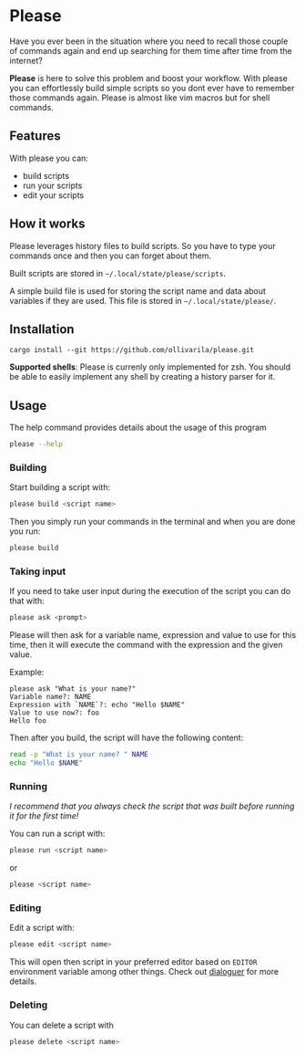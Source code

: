 # Please

Have you ever been in the situation where you need to recall those couple of commands
again and end up searching for them time after time from the internet?  

**Please** is here to solve this problem and boost your workflow. 
With please you can effortlessly build simple scripts so you dont ever have to remember those commands again.
Please is almost like vim macros but for shell commands.

## Features

With please you can: 
- build scripts
- run your scripts
- edit your scripts

## How it works

Please leverages history files to build scripts. So you have to type your commands
once and then you can forget about them.

Built scripts are stored in `~/.local/state/please/scripts`.

A simple build file is used for storing the script name and data about variables if they
are used. This file is stored in `~/.local/state/please/`.

## Installation

```
cargo install --git https://github.com/ollivarila/please.git
```

**Supported shells**: Please is currenly only implemented for zsh.
You should be able to easily implement any shell by creating a history parser for it.

## Usage

The help command provides details about the usage of this program

```sh
please --help
```

### Building
Start building a script with:

```sh
please build <script name>
```

Then you simply run your commands in the terminal 
and when you are done you run:

```sh
please build
```

### Taking input

If you need to take user input during the execution of the script you
can do that with:

```sh
please ask <prompt>
```

Please will then ask for a variable name, expression and value to use for this time,
then it will execute the command with the expression and the given value.

Example:

```console
please ask "What is your name?"
Variable name?: NAME
Expression with `NAME`?: echo "Hello $NAME"
Value to use now?: foo
Hello foo
```

Then after you build, the script will have the following content:

```sh
read -p "What is your name? " NAME
echo "Hello $NAME"
```


### Running
*I recommend that you always check the script that was built before running it for the first time!*

You can run a script with:

```sh
please run <script name>
```
or

```sh
please <script name>
```

### Editing

Edit a script with:

```sh
please edit <script name>
```

This will open then script in your preferred editor based on `EDITOR` environment variable among other things.
Check out [dialoguer](https://docs.rs/dialoguer/latest/dialoguer/struct.Editor.html) for more details.

### Deleting

You can delete a script with 
```sh
please delete <script name>
```
